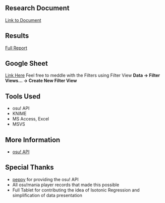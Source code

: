 ## Research Document
[Link to Document](https://github.com/Eve-ning/ppshift/blob/master/documents/research.pdf)

## Results
[Full Report](https://github.com/Eve-ning/ppshift/blob/master/documents/KNIME/results/full_report.pdf)

## Google Sheet
[Link Here](https://docs.google.com/spreadsheets/d/1XIFd0A34YlQaR_FUfOYt0gAHCfyltCkkndjiTS7ITs0/edit?usp=sharing)
Feel free to meddle with the Filters using Filter View
**Data -> Filter Views... -> Create New Filter View**

## Tools Used
- osu! API
- KNIME
- MS Access, Excel
- MSVS

## More Information
- [osu! API](https://github.com/ppy/osu-api/wiki)

## Special Thanks
- [peppy](https://github.com/ppy) for providing the osu! API
- All osu!mania player records that made this possible
- Full Tablet for contributing the idea of Isotonic Regression and simplification of data presentation
